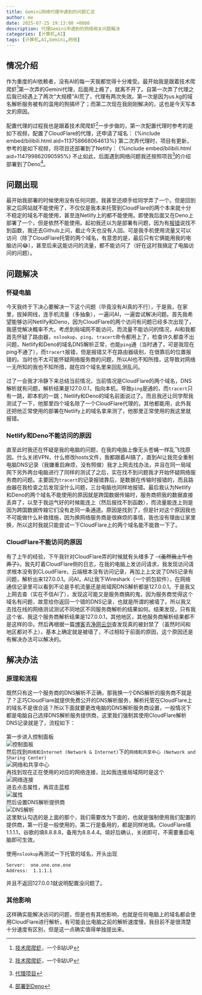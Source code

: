 ```yaml
---
title: Gemini网络代理中遇到的问题汇总
author: me
date: 2025-07-25 19:13:00 +0800
description: 代理Gemini中遇到的网络相关问题解决
categories: [计算机,AI]
tags: [计算机,AI,Gemini,网络]
---
```

## 情况介绍
作为重度的AI依赖者，没有AI的每一天我都觉得十分难受。最开始我是跟着技术爬爬虾[^shrimp]第一次弄的Gemini代理，后面用上瘾了，就离不开了。自第一次弄了代理之后我已经遇上了两次“大规模”AI荒了，代理有两次失效。第一次是因为us.kg的域名解析服务被有的滥用的狗搞坏了；而第二次现在我刚刚解决的，这也是今天写本文的原因。<br><br>
配置代理的过程我也是跟着技术爬爬虾[^shrimp]一步步做的，第一次配置代理时参考的是如下视频，配置了CloudFlare的代理，还申请了域名：
{%include embed/bilibili.html aid=113758668064613%}
第二次弄代理时，项目有更新，参考的是如下视频，将项目还部署到了Netlify：
{%include embed/bilibili.html aid=114799862090595%}
不止如此，后面遇到网络问题我还按照项目[^proxyrepository]的介绍部署到了Deno[^denodeploy]。
## 问题出现
最开始我部署的时候使用没有任何问题，我甚至还顺手给同学弄了一个。但是回到家之后网站就不能使用了，不仅仅是我本来托管到CloudFlare的两个本来就十分不稳定的域名不能使用，甚至连Netlify上的都不能使用。即使我后面又在Deno上部署了一个，但是依然不能使用。起初我还以为是部署有问题，因为有[报错](https://github.com/PublicAffairs/openai-gemini/discussions/68)说找不到函数，我还去Github上问，截止今天也没有人回。可是我手机使用流量又可以访问（除了CloudFlare托管的两个域名，有意思的是，最后只有它俩能用我的电脑访问😂），甚至后来这能访问的流量，都不能访问了（好在这时我搞定了电脑访问的问题）。
## 问题解决
### 怀疑电脑
今天我终于下决心要解决一下这个问题（毕竟没有AI真的不行），于是我，在家里，拔掉网线，连手机流量（多抽象），一遍问AI，一遍尝试解决问题。首先我希望能够访问Netlify和Deno，因为CloudFlare的两个访问有问题已经多次出现了，我感觉解决概率不大。考虑到局域网不能访问，而流量不能访问的情况，AI和我都首先怀疑了路由器，`nslookup`、`ping`、`tracert`命令都用上了，检查许久都查不出问题，Netlify和Deno的域名DNS解析正常，也能`ping`通（当时通了，可是我现在ping不通了），而`tracert`报错，但是报错又不在路由器级别，在很靠后的位置报错的。当时也不太可能怀疑网络服务商的问题，所以AI也不知所措，这导致对网络一无所知的我也不知所措，就在四个域名里来回乱测乱问。<br><br>
过了一会我才冷静下来总结当前情况，当前情况是CloudFlare的两个域名，DNS解析就有问题，解析结果是127.0.0.1，指向本机，导致`ping`是通的，而`tracert`只有一跳，即本机的一跳；Netlify和Deno的域名前面说过了。而且我还让同学帮我测试了一下，他那里四个域名除了一个CloudFlare代理的，其他都能用，此外我还把他正常使用的部署在Netlify上的域名拿来测了，他那里正常使用的我这里就报错。
### Netlify和Deno不能访问的原因
直至此时我还在怀疑是我的电脑的问题，在我的电脑上像无头苍蝇一样乱飞找原因。什么关闭VPN，什么修改hosts文件，我都跟着AI搞了，直到AI让我完全重制电脑DNS记录（我嫌重启麻烦，没有照做）我才上网去找办法，并且在同一局域网下另外两台电脑进行了同样的测试了之后，实在找不到问题我才开始怀疑网络服务商的问题。主要因为`tracert`的记录报错靠后，是数据在传输时报错的，而且路由器在我检查之后发现没什么问题，三台电脑也同样地报错。最后我认为Netlify和Deno的两个域名不能使用的原因就是跨国数据传输时，服务商把我的数据直接丢弃了，以至于我运气好的时候能连上（然后报找不到函数），而流量能连上则是因为跨国数据传输它们没有走同一条通道。原因是找到了，但是针对这个原因我也不可能做什么补救措施，因为换网络服务商是很麻烦的事情，我也没有理由让家里换，所以这时我就只能尝试一下CloudFlare上的两个域名能不能救一下了。
### CloudFlare不能访问的原因
有了上午的经验，下午我针对CloudFlare弄的时候就有头绪多了 ~~（虽然我上午也弄了）~~。我先盯着CloudFlare侧的日志，在我的电脑上发访问请求，我发现访问请求根本没有到CLoudFlare，云端根本没有访问记录，再加上上文说了DNS记录有问题，解析出来127.0.0.1。问AI，AI让我下Wireshark（一个抓包软件），在网络通信记录里可以看到不论是手机流量还是局域网DNS解析都是127.0.0.1。于是我又上网去查（实在不信AI了），发现这可能又是服务商搞的鬼，因为服务商觉得这个域名有问题，故意给你返回一个错的DNS记录，也就是所谓的被墙了。所以我又去找在线的网络测试测试不同地区不同服务商解析的结果如何。结果发现，只有我这个省、我这个服务商解析结果是127.0.0.1，其他地区，其他服务商解析结果都不是这样的😡。然后再根据一篇[博客](https://faq.sudu.cn/archives/2745)去[净网云剑](https://www.110.cqqgsafe.com/)查发现真的被封禁了（虽然时间和地区都对不上），基本上确定就是被墙了，不过相较于前面的原因，这个原因还是有解决办法可以解决的。
## 解决办法
### 原理和流程
既然只有这一个服务商的DNS解析不正确，那我换一个DNS解析的服务商不就是了？正巧CloudFlare就提供免费公开的DNS解析服务，解析托管在CloudFlare上的域名不是很合适？所以下面就要更改电脑的DNS解析服务商设置，一般情况下都是电脑自己选择DNS解析服务提供商，这里我们强制其使用CloudFlare解析DNS记录就是了，流程如下：<br><br>
第一步进入控制面板<br>
![控制面板](/commons/posts/Gemini%E4%BB%A3%E7%90%86/%E6%8E%A7%E5%88%B6%E9%9D%A2%E6%9D%BF.png)<br>
然后找到`网络和Internet (Network & Internet)`下的`网络和共享中心 (Network and Sharing Center)`<br>
![网络和共享中心](/commons/posts/Gemini%E4%BB%A3%E7%90%86/%E7%BD%91%E7%BB%9C%E5%92%8C%E5%85%B1%E4%BA%AB%E4%B8%AD%E5%BF%83.png)<br>
再找到现在正在使用的对应的网络连接，比如我连接局域网时是这个<br>
![网络连接](/commons/posts/Gemini%E4%BB%A3%E7%90%86/%E7%BD%91%E7%BB%9C%E8%BF%9E%E6%8E%A5.png)<br>
进去点击属性，再双击蓝框<br>
![属性](/commons/posts/Gemini%E4%BB%A3%E7%90%86/%E5%B1%9E%E6%80%A7.png)<br>
然后设置DNS解析提供商<br>
![DNS解析](/commons/posts/Gemini%E4%BB%A3%E7%90%86/DNS%E8%A7%A3%E6%9E%90.png)<br>
这里默认勾选的是上面的那个，我们需要改为下面的，也就是强制使用我们配置的提供商，第一行是一般使用的，第二行是备用的，都是同样地填。CloudFlare填1.1.1.1，谷歌的填8.8.8.8，备用为8.8.4.4。填好后确认，关闭即可，不需要重启电脑即可生效。<br><br>
使用`nslookup`再测试一下托管的域名，开头出现
```bash
Server:  one.one.one.one
Address:  1.1.1.1
```
并且不返回127.0.0.1就说明配置没问题了。
### 其他影响
这样确实能解决访问的问题，但是也有其他影响，也就是任何电脑上的域名都会使用CloudFlare进行解析，有可能会比电脑之前的解析速度慢，我目前不是很清楚十分速度有区别，但是这一点确实值得单独提出来。


[^shrimp]: [技术爬爬虾](https://space.bilibili.com/316183842?spm_id_from=333.1387.follow.user_card.click)，一个B站UP
[^proxyrepository]: [代理项目](https://github.com/PublicAffairs/openai-gemini)
[^denodeploy]: [部署到Deno](https://github.com/PublicAffairs/openai-gemini/discussions/19)